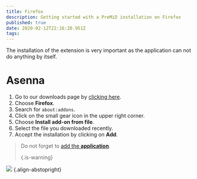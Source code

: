 ```yaml
---
title: Firefox
description: Getting started with a PreMiD installation on Firefox
published: true
date: 2020-02-12T22:16:20.951Z
tags: 
---
```


The installation of the extension is very important as the application can not do anything by itself.

# Asenna
1. Go to our downloads page by [clicking here](https://premid.app/downloads).
2. Choose **Firefox**.
3. Search for `about:addons`.
4. Click on the small gear icon in the upper right corner.
5. Choose **Install add-on from file**.
6. Select the file you downloaded recently.
7. Accept the installation by clicking on **Add**.

> Do not forget to [add the **application**](/install). 
> 
> {.is-warning}

![](https://img.icons8.com/color/2x/firefox.png) {.align-abstopright}